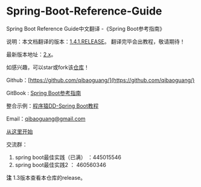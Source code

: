 # Spring-Boot-Reference-Guide
Spring Boot Reference Guide中文翻译 -《Spring Boot参考指南》

说明：本文档翻译的版本：[1.4.1.RELEASE](http://docs.spring.io/spring-boot/docs/1.4.1.RELEASE/reference/htmlsingle/)。
翻译完毕会出教程，敬请期待！

最新版本地址：[2.x](http://docs.spring.io/spring-boot/docs/current-SNAPSHOT/reference/htmlsingle)。

如感兴趣，可以star或fork该[仓库](https://github.com/qibaoguang/Spring-Boot-Reference-Guide)！

Github：[https://github.com/qibaoguang/](https://github.com/qibaoguang/)

GitBook : [Spring Boot参考指南](https://www.gitbook.com/book/qbgbook/spring-boot-reference-guide-zh/details)

整合示例：[程序猿DD-Spring Boot教程](http://git.oschina.net/didispace/SpringBoot-Learning)

Email：qibaoguang@gmail.com

[从这里开始](SUMMARY.md)

交流群：

1. spring boot最佳实践（已满） ：445015546
2. spring boot最佳实践2 ： 460560346

**注** 1.3版本查看本仓库的release。
